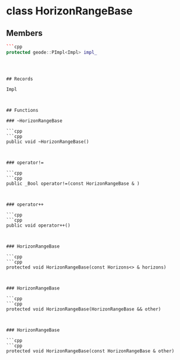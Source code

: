 # class HorizonRangeBase


## Members

```cpp
```cpp
protected geode::PImpl<Impl> impl_
```
```



## Records

Impl



## Functions

### ~HorizonRangeBase

```cpp
```cpp
public void ~HorizonRangeBase()
```
```


### operator!=

```cpp
```cpp
public _Bool operator!=(const HorizonRangeBase & )
```
```


### operator++

```cpp
```cpp
public void operator++()
```
```


### HorizonRangeBase

```cpp
```cpp
protected void HorizonRangeBase(const Horizons<> & horizons)
```
```


### HorizonRangeBase

```cpp
```cpp
protected void HorizonRangeBase(HorizonRangeBase && other)
```
```


### HorizonRangeBase

```cpp
```cpp
protected void HorizonRangeBase(const HorizonRangeBase & other)
```
```




